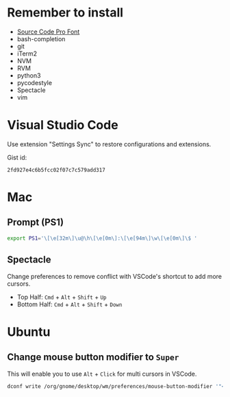 # Remember to install
*  [Source Code Pro Font](https://github.com/adobe-fonts/source-code-pro/releases/tag/variable-fonts)
*  bash-completion
*  git
*  iTerm2
*  NVM
*  RVM
*  python3
*  pycodestyle
*  Spectacle
*  vim

# Visual Studio Code
Use extension "Settings Sync" to restore configurations and extensions.

Gist id:
```
2fd927e4c6b5fcc02f07c7c579add317
```

# Mac
## Prompt (PS1)
```bash
export PS1='\[\e[32m\]\u@\h\[\e[0m\]:\[\e[94m\]\w\[\e[0m\]\$ '
```

## Spectacle
Change preferences to remove conflict with VSCode's shortcut to add more cursors.

*  Top Half: `Cmd` + `Alt` + `Shift` + `Up`
*  Bottom Half: `Cmd` + `Alt` + `Shift` + `Down`

# Ubuntu
## Change mouse button modifier to `Super`

This will enable you to use `Alt` + `Click` for multi cursors in VSCode.

```bash
dconf write /org/gnome/desktop/wm/preferences/mouse-button-modifier '"<Super>"'
```
